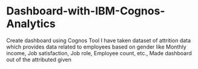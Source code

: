 # Dashboard-with-IBM-Cognos-Analytics
Create dashboard using Cognos Tool
I have taken dataset of attrition data which provides data related to employees based on gender like Monthly income, Job satisfaction, Job role, Employee count, etc.,
Made dashboard out of the attributed given
